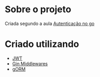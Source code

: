 # Sobre o projeto
Criada segundo a aula [Autenticação no go](https://www.youtube.com/watch?v=jr6nbTALUAA&t=992s)
# Criado utilizando
* [JWT]()
* [Gin Middlewares]()
* [gORM]()
